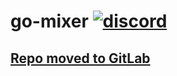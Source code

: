# go-mixer [![discord](https://discordapp.com/api/guilds/208605007744860163/widget.png)](https://discord.gg/QB7aUFS)
## [Repo moved to GitLab](https://gitlab.com/toby3d/mixer)